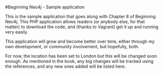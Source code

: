#Beginning Neo4j - Sample application

This is the sample application that goes along with Chapter 8 of Beginning Neo4j. This PHP application allows readers (or anybody else, for that matter) to download the code, and (thanks to Vagrant) get it up and running very easily.

This application will grow and become better over time, either through my own development, or community involvement, but hopefully, both.

For now, the location has been set to London but this will be changed soon enough. As mentioned in the book, any big changes will be tracked using the references, and any new ones added will be listed here.
